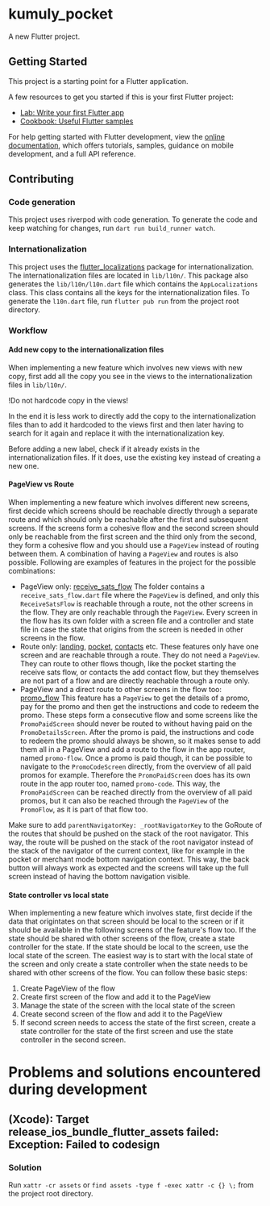 # kumuly_pocket

A new Flutter project.

## Getting Started

This project is a starting point for a Flutter application.

A few resources to get you started if this is your first Flutter project:

- [Lab: Write your first Flutter app](https://docs.flutter.dev/get-started/codelab)
- [Cookbook: Useful Flutter samples](https://docs.flutter.dev/cookbook)

For help getting started with Flutter development, view the
[online documentation](https://docs.flutter.dev/), which offers tutorials,
samples, guidance on mobile development, and a full API reference.

## Contributing

### Code generation

This project uses riverpod with code generation. To generate the code and keep watching for changes, run `dart run build_runner watch`.

### Internationalization

This project uses the [flutter_localizations](https://pub.dev/packages/flutter_localizations) package for internationalization. The internationalization files are located in `lib/l10n/`. This package also generates the `lib/l10n/l10n.dart` file which contains the `AppLocalizations` class. This class contains all the keys for the internationalization files. To generate the `l10n.dart` file, run `flutter pub run` from the project root directory.

### Workflow

#### Add new copy to the internationalization files

When implementing a new feature which involves new views with new copy, first add all the copy you see in the views to the internationalization files in `lib/l10n/`.

!Do not hardcode copy in the views!

In the end it is less work to directly add the copy to the internationalization files than to add it hardcoded to the views first and then later having to search for it again and replace it with the internationalization key.

Before adding a new label, check if it already exists in the internationalization files. If it does, use the existing key instead of creating a new one.

#### PageView vs Route

When implementing a new feature which involves different new screens, first decide which screens should be reachable directly through a separate route and which should only be reachable after the first and subsequent screens. If the screens form a cohesive flow and the second screen should only be reachable from the first screen and the third only from the second, they form a cohesive flow and you should use a `PageView` instead of routing between them. A combination of having a `PageView` and routes is also possible. Following are examples of features in the project for the possible combinations:

- PageView only: [receive_sats_flow](lib/features/receive_sats_flow)
  The folder contains a `receive_sats_flow.dart` file where the `PageView` is defined, and only this `ReceiveSatsFlow` is reachable through a route, not the other screens in the flow. They are only reachable through the `PageView`. Every screen in the flow has its own folder with a screen file and a controller and state file in case the state that origins from the screen is needed in other screens in the flow.
- Route only: [landing](lib/features/landing), [pocket](lib/features/pocket), [contacts](lib/features/contacts) etc.
  These features only have one screen and are reachable through a route. They do not need a `PageView`. They can route to other flows though, like the pocket starting the receive sats flow, or contacts the add contact flow, but they themselves are not part of a flow and are directly reachable through a route only.
- PageView and a direct route to other screens in the flow too: [promo_flow](lib/features/promo_flow)
  This feature has a `PageView` to get the details of a promo, pay for the promo and then get the instructions and code to redeem the promo. These steps form a consecutive flow and some screens like the `PromoPaidScreen` should never be routed to without having paid on the `PromoDetailsScreen`. After the promo is paid, the instructions and code to redeem the promo should always be shown, so it makes sense to add them all in a PageView and add a route to the flow in the app router, named `promo-flow`. Once a promo is paid though, it can be possible to navigate to the `PromoCodeScreen` directly, from the overview of all paid promos for example. Therefore the `PromoPaidScreen` does has its own route in the app router too, named `promo-code`. This way, the `PromoPaidScreen` can be reached directly from the overview of all paid promos, but it can also be reached through the `PageView` of the `PromoFlow`, as it is part of that flow too.

Make sure to add `parentNavigatorKey: _rootNavigatorKey` to the GoRoute of the routes that should be pushed on the stack of the root navigator. This way, the route will be pushed on the stack of the root navigator instead of the stack of the navigator of the current context, like for example in the pocket or merchant mode bottom navigation context. This way, the back button will always work as expected and the screens will take up the full screen instead of having the bottom navigation visible.

#### State controller vs local state

When implementing a new feature which involves state, first decide if the data that origintates on that screen should be local to the screen or if it should be available in the following screens of the feature's flow too. If the state should be shared with other screens of the flow, create a state controller for the state. If the state should be local to the screen, use the local state of the screen.
The easiest way is to start with the local state of the screen and only create a state controller when the state needs to be shared with other screens of the flow. You can follow these basic steps:

1. Create PageView of the flow
2. Create first screen of the flow and add it to the PageView
3. Manage the state of the screen with the local state of the screen
4. Create second screen of the flow and add it to the PageView
5. If second screen needs to access the state of the first screen, create a state controller for the state of the first screen and use the state controller in the second screen.

# Problems and solutions encountered during development

## (Xcode): Target release_ios_bundle_flutter_assets failed: Exception: Failed to codesign

### Solution

Run `xattr -cr assets` or `find assets -type f -exec xattr -c {} \;` from the project root directory.
